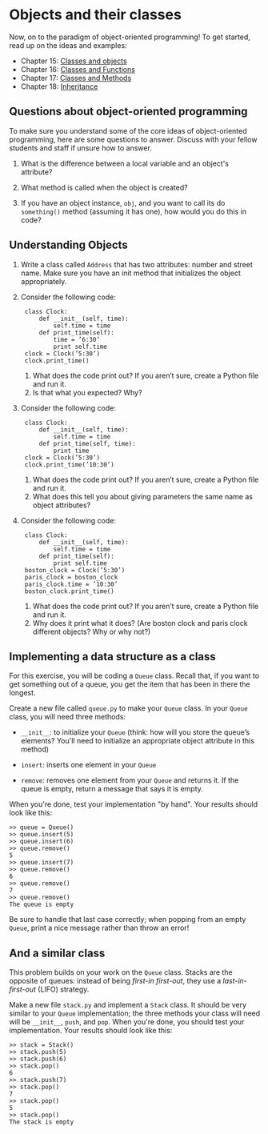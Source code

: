 # Objects and their classes

Now, on to the paradigm of object-oriented programming! To get started, read up on the ideas and examples:

* Chapter 15: [Classes and objects](http://www.greenteapress.com/thinkpython/html/thinkpython016.html)
* Chapter 16: [Classes and Functions](http://www.greenteapress.com/thinkpython/html/thinkpython017.html)
* Chapter 17: [Classes and Methods](http://www.greenteapress.com/thinkpython/html/thinkpython018.html)
* Chapter 18: [Inheritance](http://www.greenteapress.com/thinkpython/html/thinkpython019.html)

## Questions about object-oriented programming

To make sure you understand some of the core ideas of object-oriented programming, here are some questions to answer. Discuss with your fellow students and staff if unsure how to answer.

1. What is the difference between a local variable and an object's attribute?

2. What method is called when the object is created?

3. If you have an object instance, `obj`, and you want to call its do `something()` method
   (assuming it has one), how would you do this in code?

## Understanding Objects

1. Write a class called `Address` that has two attributes: number and street
   name. Make sure you have an init method that initializes the object
   appropriately.

2. Consider the following code:
 
        class Clock:
            def __init__(self, time):
                self.time = time
            def print_time(self):
                time = ’6:30’
                print self.time
        clock = Clock(’5:30’)
        clock.print_time()

    1. What does the code print out? If you aren’t sure, create a Python file and run it.
    2. Is that what you expected? Why?

3. Consider the following code:

        class Clock:
            def __init__(self, time):
                self.time = time
            def print_time(self, time):
                print time
        clock = Clock(’5:30’)
        clock.print_time(’10:30’)

	1. What does the code print out? If you aren’t sure, create a Python file and run it.
	2. What does this tell you about giving parameters the same name as object attributes?

4. Consider the following code:

        class Clock:
            def __init__(self, time):
                self.time = time
            def print_time(self):
                print self.time
        boston_clock = Clock(’5:30’)
        paris_clock = boston_clock
        paris_clock.time = ’10:30’
        boston_clock.print_time()

	1. What does the code print out? If you aren’t sure, create a Python file and run it.
    2. Why does it print what it does? (Are boston clock and paris clock different objects? Why or why not?)

## Implementing a data structure as a class

For this exercise, you will be coding a `Queue` class. Recall that, if you want to get something out
of a queue, you get the item that has been in there the longest.

Create a new file called `queue.py` to make your `Queue` class. In your `Queue` class, you will need three methods:

* `__init__`: to initialize your `Queue` (think: how will you store the queue’s elements? You'll
  need to initialize an appropriate object attribute in this method)

* `insert`: inserts one element in your `Queue`

* `remove`: removes one element from your `Queue` and returns it. If the queue is empty, return a
  message that says it is empty.

When you're done, test your implementation "by hand". Your results should look like this:

    >> queue = Queue()
    >> queue.insert(5)
    >> queue.insert(6)
    >> queue.remove()
    5
    >> queue.insert(7)
    >> queue.remove()
    6
    >> queue.remove()
    7
    >> queue.remove()
    The queue is empty

Be sure to handle that last case correctly; when popping from an empty `Queue`, print a nice
message rather than throw an error!

## And a similar class

This problem builds on your work on the `Queue` class. Stacks are the opposite of queues: instead
of being *first-in­ first-out*, they use a *last-in-first-out* (LIFO) strategy.

Make a new file `stack.py` and implement a `Stack` class. It should be very similar
to your `Queue` implementation; the three methods your class will need will be
`__init__`, `push`, and `pop`. When you're done, you should test your
implementation. Your results should look like this:

    >> stack = Stack()
    >> stack.push(5)
    >> stack.push(6)
    >> stack.pop()
    6
    >> stack.push(7)
    >> stack.pop()
    7
    >> stack.pop()
    5
    >> stack.pop()
    The stack is empty
